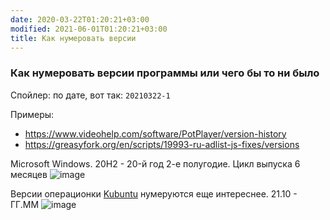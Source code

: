 ```yaml
---
date: 2020-03-22T01:20:21+03:00
modified: 2021-06-01T01:20:21+03:00
title: Как нумеровать версии
---
```


### Как нумеровать версии программы или чего бы то ни было

Спойлер: по дате, вот так: ```20210322-1```

Примеры:  
* <https://www.videohelp.com/software/PotPlayer/version-history>
* <https://greasyfork.org/en/scripts/19993-ru-adlist-js-fixes/versions>

Microsoft Windows. 20H2 - 20-й год 2-е полугодие. Цикл выпуска 6 месяцев
![image](https://user-images.githubusercontent.com/17731587/111971121-b2c02900-8b04-11eb-8294-19e76185dc56.png)

Версии операционки [Kubuntu](https://ru.wikipedia.org/wiki/Kubuntu#История_выпусков) нумеруются еще интереснее. 21.10 - ГГ.ММ
![image](https://user-images.githubusercontent.com/17731587/140197697-4dad21b1-e458-47b5-8675-323e50c65059.png)
